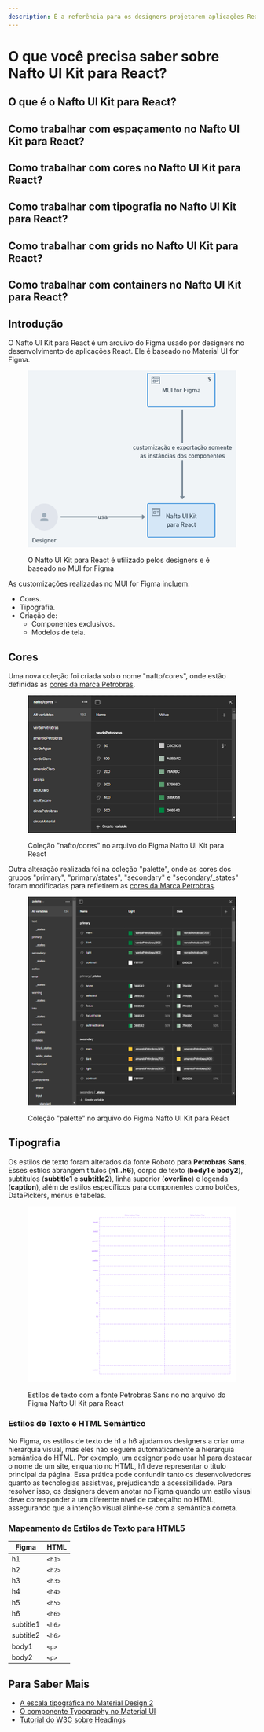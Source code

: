 ```yaml
---
description: É a referência para os designers projetarem aplicações React.
---
```


# O que você precisa saber sobre Nafto UI Kit para React?

## O que é o Nafto UI Kit para React?

## Como trabalhar com espaçamento no Nafto UI Kit para React?

## Como trabalhar com cores no Nafto UI Kit para React?

## Como trabalhar com tipografia no Nafto UI Kit para React?

## Como trabalhar com grids no Nafto UI Kit para React?

## Como trabalhar com containers no Nafto UI Kit para React?

## Introdução

O Nafto UI Kit para React é um arquivo do Figma usado por designers no desenvolvimento de aplicações React. Ele é baseado no Material UI for Figma.

<figure><img src="../../../.gitbook/assets/image (1) (1) (1) (1) (1) (1) (1) (1) (1) (1).png" alt=""><figcaption><p>O Nafto UI Kit para React é utilizado pelos designers e é baseado no MUI for Figma</p></figcaption></figure>

As customizações realizadas no MUI for Figma incluem:

* Cores.
* Tipografia.
* Criação de:
  * Componentes exclusivos.
  * Modelos de tela.

## Cores

Uma nova coleção foi criada sob o nome "nafto/cores", onde estão definidas as [cores da marca Petrobras](../../../guia-de-identidade-visual/cores.md).

<figure><img src="../../../.gitbook/assets/image (16).png" alt=""><figcaption><p>Coleção "nafto/cores" no arquivo do Figma Nafto UI Kit para React</p></figcaption></figure>

Outra alteração realizada foi na coleção "palette", onde as cores dos grupos "primary", "primary/states", "secondary" e "secondary/\_states" foram modificadas para refletirem as [cores da Marca Petrobras](../../../guia-de-identidade-visual/cores.md).

<figure><img src="../../../.gitbook/assets/image (17).png" alt=""><figcaption><p>Coleção "palette" no arquivo do Figma Nafto UI Kit para React</p></figcaption></figure>

## Tipografia

Os estilos de texto foram alterados da fonte Roboto para **Petrobras Sans**. Esses estilos abrangem títulos (**h1..h6**), corpo de texto (**body1 e body2**), subtítulos (**subtitle1 e subtitle2**), linha superior (**overline**) e legenda (**caption**), além de estilos específicos para componentes como botões, DataPickers, menus e tabelas.

<figure><img src="../../../.gitbook/assets/mui-typography.png" alt=""><figcaption><p>Estilos de texto com a fonte Petrobras Sans no no arquivo do Figma Nafto UI Kit para React</p></figcaption></figure>

### Estilos de Texto e HTML Semântico <a href="#estilos-de-texto-e-html-semantico" id="estilos-de-texto-e-html-semantico"></a>

No Figma, os estilos de texto de h1 a h6 ajudam os designers a criar uma hierarquia visual, mas eles não seguem automaticamente a hierarquia semântica do HTML. Por exemplo, um designer pode usar h1 para destacar o nome de um site, enquanto no HTML, h1 deve representar o título principal da página. Essa prática pode confundir tanto os desenvolvedores quanto as tecnologias assistivas, prejudicando a acessibilidade. Para resolver isso, os designers devem anotar no Figma quando um estilo visual deve corresponder a um diferente nível de cabeçalho no HTML, assegurando que a intenção visual alinhe-se com a semântica correta.

### Mapeamento de Estilos de Texto para HTML5 <a href="#mapeamento-de-estilos-de-texto-para-html5" id="mapeamento-de-estilos-de-texto-para-html5"></a>

| Figma     | HTML   |
| --------- | ------ |
| h1        | `<h1>` |
| h2        | `<h2>` |
| h3        | `<h3>` |
| h4        | `<h4>` |
| h5        | `<h5>` |
| h6        | `<h6>` |
| subtitle1 | `<h6>` |
| subtitle2 | `<h6>` |
| body1     | `<p>`  |
| body2     | `<p>`  |

## Para Saber Mais <a href="#para-saber-mais" id="para-saber-mais"></a>

* [A escala tipográfica no Material Design 2](https://m2.material.io/design/typography/the-type-system.html#type-scale)
* [O componente Typography no Material UI](https://mui.com/material-ui/react-typography/)
* [Tutorial do W3C sobre Headings](https://www.w3.org/WAI/tutorials/page-structure/headings/)

